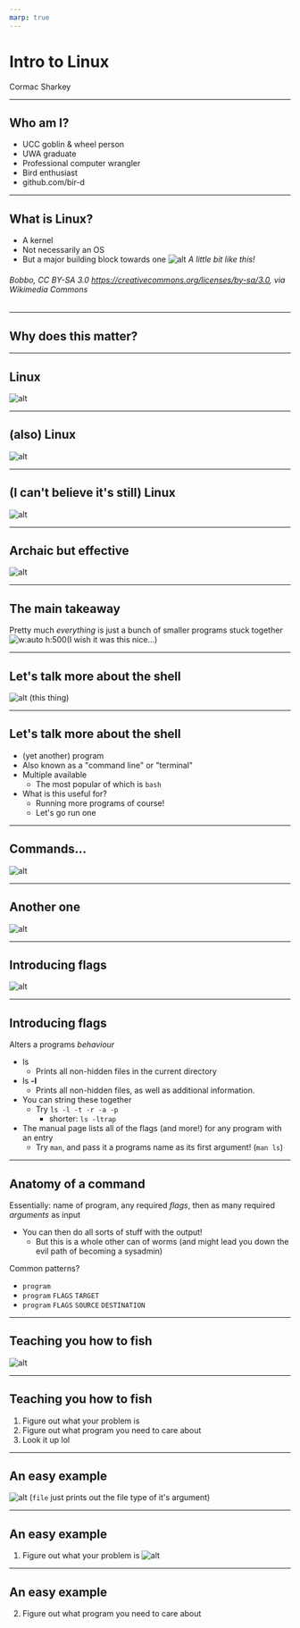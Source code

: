 ```yaml
---
marp: true
---
```


# Intro to Linux
Cormac Sharkey

---

## Who am I?
- UCC goblin & wheel person
- UWA graduate
- Professional computer wrangler
- Bird enthusiast
- github.com/bir-d

---

## What is Linux?
- A kernel
- Not necessarily an OS
- But a major building block towards one
![alt](./images/Kernel_Layout.svg) *A little bit like this!*
###### Bobbo, CC BY-SA 3.0 <https://creativecommons.org/licenses/by-sa/3.0>, via Wikimedia Commons

---

## Why does this matter?

---

## Linux
![alt](./images/mintcinnamon.png)

---

## (also) Linux
![alt](./images/archcraft.png)

---

## (I can't believe it's still) Linux
![alt](./images/Archterm.png)

---

## Archaic but effective
![alt](./images/Ubuntu%20with%20terminal.png)

---

## The main takeaway
Pretty much *everything* is just a bunch of smaller programs stuck together
![w:auto h:500](./images/litter%20of%20processes.png)(I wish it was this nice...)

---

## Let's talk more about the shell
![alt](./images/shell.png) (this thing)

---

## Let's talk more about the shell
- (yet another) program
- Also known as a "command line" or "terminal"
- Multiple available
    - The most popular of which is `bash`
- What is this useful for?
    - Running more programs of course!
    - Let's go run one

--- 

## Commands...
![alt](./images/shellcommandannotated.png)

---

## Another one
![alt](./images/lsannotated.png)

---

## Introducing flags
![alt](./images/lsflagannotated.png)

---

## Introducing flags
Alters a programs *behaviour*
- ls
    - Prints all non-hidden files in the current directory
- ls **-l**
    - Prints all non-hidden files, as well as additional information.
- You can string these together
    - Try `ls -l -t -r -a -p`
        - shorter: `ls -ltrap`
- The manual page lists all of the flags (and more!) for any program with an entry
    - Try `man`, and pass it a programs name as its first argument! (`man ls`)

---

## Anatomy of a command
Essentially: name of program, any required *flags*, then as many required *arguments* as input
- You can then do all sorts of stuff with the output!
    - But this is a whole other can of worms (and might lead you down the evil path of becoming a sysadmin)

Common patterns?
- `program`
- `program` `FLAGS` `TARGET`
- `program` `FLAGS` `SOURCE` `DESTINATION`

---

## Teaching you how to fish
![alt](./images/Teaching%20Fishing.png)

---

## Teaching you how to fish
1. Figure out what your problem is
2. Figure out what program you need to care about
3. Look it up lol

---

## An easy example

![alt](./images/simpleproblem.png) (`file` just prints out the file type of it's argument)

---

## An easy example

1. Figure out what your problem is
![alt](./images/simpleproblems1.png)

---

## An easy example
2. Figure out what program you need to care about
